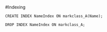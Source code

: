 #Indexing

```syntax
CREATE INDEX NameIndex ON markclass_A(Name);
```

```syntax
DROP INDEX NameIndex ON markclass_A;
```
